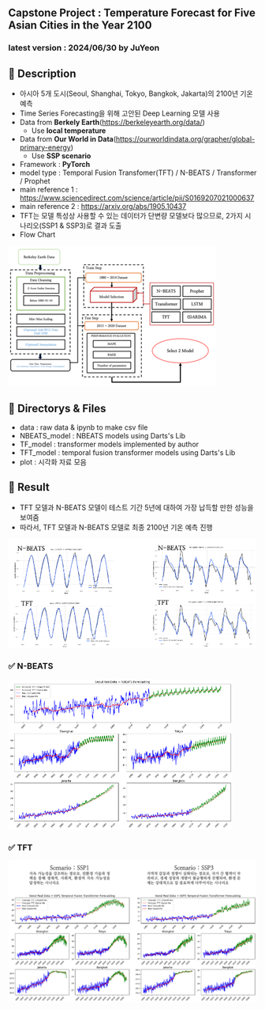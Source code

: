 ## Capstone Project : Temperature Forecast for Five Asian Cities in the Year 2100
### latest version : 2024/06/30 by JuYeon

## 📌 Description
- 아시아 5개 도시(Seoul, Shanghai, Tokyo, Bangkok, Jakarta)의 2100년 기온 예측
- Time Series Forecasting을 위해 고안된 Deep Learning 모델 사용
- Data from **Berkely Earth**(https://berkeleyearth.org/data/)
    - Use **local temperature**
- Data from **Our World in Data**(https://ourworldindata.org/grapher/global-primary-energy)
    - Use **SSP scenario**
- Framework : **PyTorch**
- model type : Temporal Fusion Transfomer(TFT) / N-BEATS / Transformer / Prophet
- main reference 1 : https://www.sciencedirect.com/science/article/pii/S0169207021000637
- main reference 2 : https://arxiv.org/abs/1905.10437
- TFT는 모델 특성상 사용할 수 있는 데이터가 단변량 모델보다 많으므로, 2가지 시나리오(SSP1 & SSP3)로 결과 도출
- Flow Chart
<img src="./plot/FlowChart.png">

## 📌 Directorys & Files
- data : raw data & ipynb to make csv file
- NBEATS_model : NBEATS models using Darts's Lib
- TF_model : transformer models implemented by author
- TFT_model : temporal fusion transformer models using Darts's Lib
- plot : 시각화 자료 모음

## 📌 Result
- TFT 모델과 N-BEATS 모델이 테스트 기간 5년에 대하여 가장 납득할 만한 성능을 보여줌
- 따라서, TFT 모델과 N-BEATS 모델로 최종 2100년 기온 예측 진행
<img src="./plot/MAPE_compare.png">


### ✅ N-BEATS
<img src="./plot/nbeats_total_plot.png">

### ✅ TFT
<img src="./plot/tft_total_plot.png">
